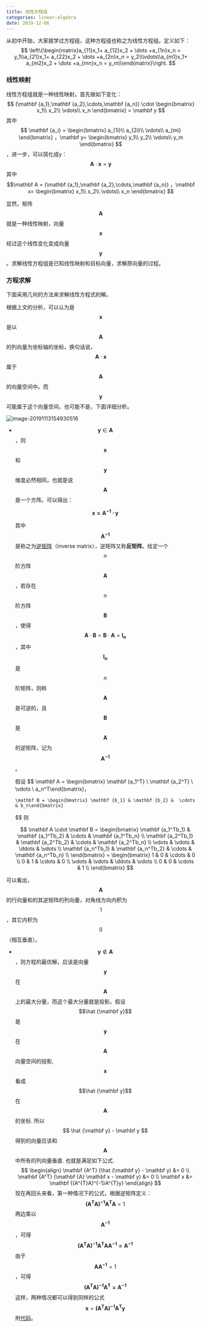 ```yaml
---
title: 线性方程组
categories: linear-algebra
date: 2019-12-06
---
```

从初中开始，大家就学过方程组，这种方程组也称之为线性方程组。定义如下：
$$
\left\{\begin{matrix}a_{11}x_1+ a_{12}x_2 +  \dots +a_{1n}x_n = y_1\\a_{21}x_1+ a_{22}x_2 +  \dots +a_{2n}x_n = y_2\\\vdots\\a_{m1}x_1+ a_{m2}x_2 + \dots +a_{mn}x_n = y_m\\\end{matrix}\right.
$$

### 线性映射

线性方程组就是一种线性映射。首先做如下变化：
$$
(\mathbf {a_1},\mathbf {a_2},\cdots,\mathbf {a_n}) \cdot 
\begin{bmatrix}
x_1\\
x_2\\
\vdots\\
x_n
\end{bmatrix}
= \mathbf y
$$
其中$$
\mathbf {a_i} = \begin{bmatrix} a_{1i}\\ a_{2i}\\ \vdots\\ a_{mi} \end{bmatrix} ，\mathbf y= \begin{bmatrix} y_1\\ y_2\\ \vdots\\ y_m \end{bmatrix}
$$ ，进一步，可以简化成y：
$$
\mathbf A \cdot \mathbf x = \mathbf y
$$
其中$$\mathbf A = (\mathbf {a_1},\mathbf {a_2},\cdots,\mathbf {a_n}) ，\mathbf x= \begin{bmatrix} x_1\\ x_2\\ \vdots\\ x_n \end{bmatrix} $$

显然，矩阵$$\mathbf A$$ 就是一种线性映射，向量$$\mathbf x$$经过这个线性变化变成向量$$\mathbf y $$。求解线性方程组是已知线性映射和目标向量，求解原向量的过程。

### 方程求解

下面采用几何的方法来求解线性方程式的解。

根据上文的分析，可以认为是$$\mathbf x$$是以$$\mathbf A $$的列向量为坐标轴的坐标，换句话说，$$\mathbf A \cdot \mathbf x$$属于$$\mathbf A $$的向量空间中。而$$\mathbf y$$可能属于这个向量空间，也可能不是，下面详细分析。

![image-20191113154930516](images/image-20191113154930516.png)

- $$\mathbf y \in \mathbf A$$，则$$\mathbf x$$和$$\mathbf y$$维度必然相同，也就是说$$\mathbf A$$是一个方阵。可以得出：

  $$
  \mathbf {x= {A^{-1}} \cdot y}
  $$

  其中$$\mathbf {A^{-1}}$$是称之为[逆矩阵](https://zh.wikipedia.org/wiki/%E9%80%86%E7%9F%A9%E9%98%B5)（inverse matrix），逆矩阵又称**反矩阵**。给定一个$$n$$ 阶方阵$$\mathbf A$$，若存在$$n$$阶方阵$$\mathbf B$$，使得 $$\mathbf A \cdot \mathbf B = \mathbf B \cdot \mathbf A = \mathbf {I_n}$$，其中$$\mathbf {I_n}$$是$$n$$阶矩阵，则称$$\mathbf A$$是可逆的，且$$\mathbf B$$是$$\mathbf A$$的逆矩阵，记为$$\mathbf  {A^{-1}}$$。

  假设
  $$
  \mathbf A = \begin{bmatrix} \mathbf {a_1^T} \\ \mathbf {a_2^T} \\  \vdots \\ a_n^T\end{bmatrix}，

      \mathbf B = \begin{bmatrix} \mathbf {b_1} & \mathbf {b_2} &  \cdots & b_n\end{bmatrix}
  $$
    则

  $$
	\mathbf A \cdot \mathbf B =
      \begin{bmatrix} 
      \mathbf {a_1^Tb_1} & \mathbf {a_1^Tb_2} & \cdots &  \mathbf {a_1^Tb_n} \\ 
      \mathbf {a_2^Tb_1} & \mathbf {a_2^Tb_2} & \cdots &  \mathbf {a_2^Tb_n} \\ 
      \vdots &  \vdots  & \ddots & \vdots \\
      \mathbf {a_n^Tb_1} & \mathbf {a_n^Tb_2} & \cdots &  \mathbf {a_n^Tb_n} \\ 
      \end{bmatrix} = \begin{bmatrix}
      1 & 0 &  \cdots & 0 \\
      0 & 1 &  \cdots & 0 \\
    \vdots & \vdots & \ddots & \vdots \\
      0 & 0 &  \cdots & 1 \\
      \end{bmatrix}
  $$
  
可以看出，$$\mathbf A$$的行向量和的其逆矩阵的列向量，对角线方向内积为$$1$$，其它内积为$$0$$（相互垂直）。
  
- $$\mathbf y \not\in \mathbf A$$，则方程的最优解，应该是向量$$\mathbf y$$在$$\mathbf A$$上的最大分量，而这个最大分量就是投影。假设$$\hat {\mathbf y}$$ 是$${\mathbf y}$$ 在$$\mathbf A$$向量空间的投影, $$\mathbf x$$看成$$\hat {\mathbf y}$$在$$\mathbf A$$的坐标.  所以$$ \hat {\mathbf y}  - \mathbf y $$得到的向量应该和$$\mathbf A$$中所有的列向量垂直. 也就是满足如下公式.
$$
\begin{align}
\mathbf {A^T}  (\hat {\mathbf y} - \mathbf y) &= 0  \\
\mathbf {A^T}   (\mathbf {A} \mathbf x - \mathbf y) &= 0  \\ 
\mathbf x &= \mathbf {(A^{T}A)^{-1}A^{T}y}
\end{align}
$$
现在再回头来看，第一种情况下的公式，根据逆矩阵定义：
$$
\mathbf {(A^{T}A)^{-1}A^{T}A} = 1 
$$
两边乘以$$\mathbf {A^{-1}}$$，可得
$$
\mathbf {(A^{T}A)^{-1}A^{T}A  A^{-1} = A^{-1}}
$$
由于$$\mathbf {AA^{-1}}=1$$，可得
$$
\mathbf {(A^{T}A)^{-1}A^{T} = A^{-1}}
$$
这样，两种情况都可以得到同样的公式
$$
\mathbf x = \mathbf {(A^{T}A)^{-1}A^{T}y}
$$
附[代码](https://nbviewer.jupyter.org/github/xuxiangwen/xuxiangwen.github.io/blob/master/_notes/05-ai/50-my-course/machine_learning/c0002.ipynb#求解线性方程组)。

